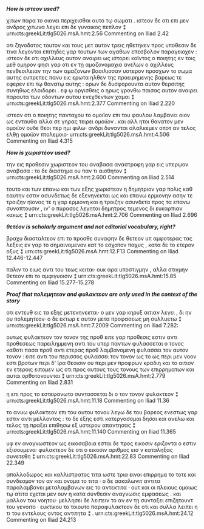 ***How is ιστεον used?***

χιτων παρα το οιονει περιχεισθαι αυτο τῳ σωματι . ιστεον δε οτι επι μεν ανδρος χιτωνα λεγει επι δε γυναικος πεπλον ⁑
urn:cts:greekLit:tlg5026.msA.hmt:2.56
Commenting on Iliad 2.42


οτι ζηνοδοτος τουτον και τους μετ αυτον τρεις ηθετηκεν προς υποθεσιν δε τινα λεγονται επιτηδες γαρ τουτων των αγαθων επεσβολον παραγειοχεν : ιστεον δε οτι αχιλλευς αυτον αναιρει ως ιστορει κοϊντος ο ποιητης εν τοις μεθ ομηρον φησι γαρ οτι εν τῃ αμαζονομαχια ανελων ο αχιλλευς πενθεσιλειαν την των αμαζονων βασιλισσαν υστερον προσχων το σωμα αυτης ευπρεπες πανυ εις ερωτα ηλθεν της προειρημενης βαρεως τε εφερεν επι τῳ θανατῳ αυτης : ορων δε δυσφορουντα αυτον θερσιτης συνηθως ελοιδορει . εφ ῳ οργισθεις ο ηρως γρονθω παισας αυτον αναιρει παραυτα των οδοντων αυτου ενεχθεντων χαμαι ⁑
urn:cts:greekLit:tlg5026.msA.hmt:2.377
Commenting on Iliad 2.220

ιστεον οτι ο ποιητης πανταχου το ομοιϊον επι του φαυλου λαμβανει οιον ως ενταυθα αλλα σε γηρας τειρει ομοιϊον . και αλλ ητοι θανατον μεν ομοιϊον ουδε θεοι περ ημι φιλω· ανδρι δυνανται αλαλκεμεν οποτ αν τελος ελθῃ ομοιϊον πτολεμοιο·
urn:cts:greekLit:tlg5026.msA.hmt:4.506
Commenting on Iliad 4.315

***How is χωριστέον used?***

την εις προθεσιν χωριστεον του αναβασα αναστροφη γαρ εις υπερῳον αναβασα : το δε διαστημα ου παν τι αισθητον ⁑
urn:cts:greekLit:tlg5026.msA.hmt:2.600
Commenting on Iliad 2.514

τουτο και των επανω και των εξης χωριστεον η δημητριον γαρ πολις καθ εαυτην εστιν ασυνδετως δε εξενηνεκται ως και επανω ερμιονην ασην τε τροιζην ηϊονας τε η γαρ ερμιονη και η τροιζην ασυνδετα προς τα επανω συναπτουσιν , ιν' ο πυρασος λεγηται δημητρος τεμενος δι ευκαρπιαν κακως ⁑
urn:cts:greekLit:tlg5026.msA.hmt:2.706
Commenting on Iliad 2.696

***θετέον is scholarly argument and not editorial vocabulary, right?***

βραχυ διασταλτεον επι το προσθε συναφην δε θετεον υπ αμφοτερας τας λεξεις εν γαρ το σημαινομενον κατ το εσχατον παχυς , κατα δε το ετερον οξυς ⁑
urn:cts:greekLit:tlg5026.msA.hmt:12.F13
Commenting on Iliad 12.446-12.447

παλιν το ειως αντι του τεως κειται· ουκ αρα υποστιγμην , αλλα στιγμην θετεον επι το αμφιγυοισιν ⁑
urn:cts:greekLit:tlg5026.msA.hmt:15.85
Commenting on Iliad 15.277-15.278

***Proof that πολεμητεον and φυλακτεον are only used in the context of the story***

οτι εντευθ εις τα εξης μετενηνεκται· ο μεν γαρ κηρυξ αιτιαν λεγει , δι ην ου πολεμητεον· ο δε εκτωρ ε αυτον μετα προφασεως μη συλλυετω ⁑
urn:cts:greekLit:tlg5026.msA.hmt:7.2009
Commenting on Iliad 7.282:

ουτως φυλακτεον τον τονον της προθ ειτε γαρ προθεσις εστιν αντι προθεσεως παρειλημμενη αντι του υπερ παντων φυλασσεται ο τονος καθοτι πασα προθ αντι ετερας προθ λαμβανομενη φυλασσει τον αυτον τονον : ειτε αντι του περισσος φυλασσει τον τονον ως το ως περι μεν νοον εστι βροτων περι δ' ϊρα θεοισιν ου περι μεν προφρων κραδιη και το αιτιον εν ετεροις ειπομεν ως οτι προς αυτους τους τονους των επιρρηματων και αυται ορθοτονουνται ⁑
urn:cts:greekLit:tlg5026.msA.hmt:2.779
Commenting on Iliad 2.831

η επι προς το εστεφανωτο συντασσεται δι ο τον τονον φυλακτεον ⁑
urn:cts:greekLit:tlg5026.msA.hmt:11.18
Commenting on Iliad 11.36

το ανυω φυλακτεον επι του αυτου τονου λεγω δε του βαρεος ενεστως γαρ εστιν αντι μελλοντος : το δε εξης εστι κατεργασομαι δησαι και ανελω και τελος τῃ πραξει επιθησω εξ υστερου απαντησας ⁑
urn:cts:greekLit:tlg5026.msA.hmt:11.140
Commenting on Iliad 11.365

υφ εν αναγνωστεον ως εικοσαβοια εσται δε προς εικοσιν εριζοντα ο εστιν εξισουμενα· φυλακτεον δε οτι ο εικοσιν αριθμος εισ  ν  καταληξας συνετεθη ⁑
urn:cts:greekLit:tlg5026.msA.hmt:22.83
Commenting on Iliad 22.349

απολλοδωρος και καλλιστρατος τιτα ωστε τρια ειναι επιρρημα το τοτε και συνδεσμον τον αν και ονομα το τιτα · ο δε ασκαλωνιτ αντιτα παραλαμβανει μεταλαμβανων εις το αντεκτιτα · ουτ και οι πλειους ομοιως τῳ ατιτα εχεται μεν ουν η κατα συνθεσιν αναγνωσις εμφασεως . και μαλλον του νοητου· μελλησει δε λειπειν το αν εν τῃ συνταξει επιζητουντ του γενοιτο · ευκτικου το τοιουτο παραφυλακτεον δε οτι και συλλα λειπει η τι του εντελους οντος αντιτητα ⁑ .
urn:cts:greekLit:tlg5026.msA.hmt:24.12
Commenting on Iliad 24.213

